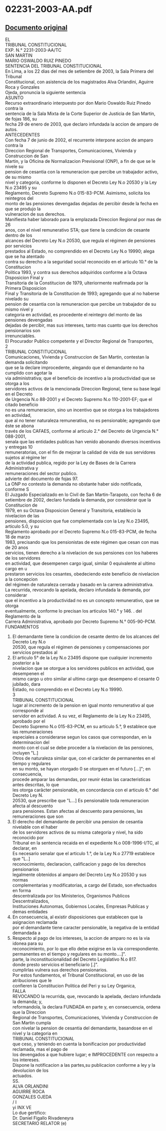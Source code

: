 
02231-2003-AA.pdf
=================
  
[Documento original](https://tc.gob.pe/jurisprudencia/2004/02231-2003-AA.pdf)  
---  
EL  
TRIBUNAL CONSTITUCIONAL  
EXP. N.° 2231-2003-AA/TC  
SAN MARTIN  
MARIO OSWALDO RUIZ PINEDO  
SENTENCIA DEL TRIBUNAL CONSTITUCIONAL  
En Lima, a los 22 dias del mes de setiembre de 2003, la Sala Primera del Tribunal  
Constitucional, con asistencia de los magistrados Alva Orlandini, Aguirre Roca y Gonzales  
Ojeda, pronuncia la siguiente sentencia  
ASUNTO  
Recurso extraordinario interpuesto por don Mario Oswaldo Ruiz Pinedo contra la  
sentencia de la Sala Mixta de la Corte Superior de Justicia de San Martin, de fojas 186, su  
fecha 29 de enero de 2003, que declaro infundada la accion de amparo de autos.  
ANTECEDENTES  
Con fecha 7 de junio de 2002, el recurrente interpone accion de amparo contra la  
Direccion Regional de Transportes, Comunicaciones, Vivienda y Construccion de San  
Martin, y la Oficina de Normalizacion Previsional (ONP), a fin de que se le nivele su  
pension de cesantia con la remuneracion que percibe un trabajador activo, de su mismo  
nivel y categoria, conforme lo disponen el Decreto Ley N.o 20530 y la Ley N.o 23495 y su  
Reglamento, Decreto Supremo N.o 015-83-PCM. Asimismo, solicita los reintegros del  
monto de las pensiones devengadas dejadas de percibir desde la fecha en que se produjo la  
vulneracion de sus derechos.  
Manifiesta haber laborado para la emplazada Direccion Regional por mas de 26  
anos, con el nivel remunerativo STA; que tiene la condicion de cesante dentro de los  
alcances del Decreto Ley N.o 20530, que regula el régimen de pensiones por servicios  
prestados al Estado, no comprendido en el Decreto Ley N.o 19990; alega que se ha atentado  
contra su derecho a la seguridad social reconocido en el articulo 10.° de la Constitucion  
Politica 1993, y contra sus derechos adquiridos conforme a la Octava Disposicion Final y  
Transitoria de la Constitucion de 1979, ulteriormente reafirmada por la Primera Disposicion  
Final y Transitoria de la Constitucion de 1993; agregando que al no haberse nivelado su  
pension de cesantia con la remuneracion que percibe un trabajador de su mismo nivel y  
categoria en actividad, es procedente el reintegro del monto de las pensiones devengadas  
dejadas de percibir, mas sus intereses, tanto mas cuanto que los derechos pensionarios son  
irrenunciables.  
El Procurador Publico competente y el Director Regional de Transportes,  
2  
TRIBUNAL CONSTITUCIONAL  
Comunicaciones, Vivienda y Construccion de San Martin, contestan la demanda solicitando  
que se la declare improcedente, alegando que el demandante no ha cumplido con agotar la  
via administrativa; que el beneficio de incentivo a la productividad que se otorga a los  
servidores activos de la mencionada Direccion Regional, tiene su base legal en el Decreto  
de Urgencia N.o 88-2001 y el Decreto Supremo N.o 110-2001-EF; que el citado beneficio  
no es una remuneracion, sino un incentivo que se otorga a los trabajadores en actividad,  
que al no tener naturaleza remunerativa, no es pensionable; agregando que éste se abona  
través de los CAFAES, conforme al articulo 2.° del Decreto de Urgencia N.° 088-2001,  
senala que las entidades publicas han venido abonando diversos incentivos y entregas 10  
remuneratorias, con el fin de mejorar la calidad de vida de sus servidores sujetos al régime ler  
de la actividad publica, regido por la Ley de Bases de la Carrera Administrativa y  
remuneraciones del sector publico.  
advierte del documento de fojas 97.  
La ONP no contesto la demanda no obstante haber sido notificada, conforme S  
El Juzgado Especializado en lo Civil de San Martin-Tarapoto, con fecha 6 de  
setiembre de 2002, declaro fundada la demanda, por considerar que la Constitucion de  
1979, en su Octava Disposicion General y Transitoria, establecio la nivelacion de las  
pensiones, disposicion que fue complementada con la Ley N.o 23495, articulo 5.0, y su  
Reglamento aprobado por el Decreto Supremo N.o 015-83-PCM, de fecha 18 de marzo  
1983, precisando que los pensionistas de este régimen que cesan con mas de 20 anos  
servicios, tienen derecho a la nivelacion de sus pensiones con los haberes de los servidores  
en actividad, que desempenen cargo igual, similar 0 equivalente al ultimo cargo en u  
prestaron servicios los cesantes, obedeciendo este beneficio de nivelacion a la concepcion  
del régimen de naturaleza cerrada y basado en la carrera administrativa.  
La recurrida, revocando la apelada, declaro infundada la demanda, por considerar  
que el incentivo a la productividad no es un concepto remunerativo, que se otorga  
eventualmente, conforme lo precisan los articulos 140.° y 146. . del Reglamento de la  
Carrera Administrativa, aprobado por Decreto Supremo N.° 005-90-PCM.  
FUNDAMENTOS  
1. El demandante tiene la condicion de cesante dentro de los alcances del Decreto Ley N.o  
20530, que regula el régimen de pensiones y compensaciones por servicios prestados al  
2. El articulo 5° de la Ley N.o 23495 dispone que cualquier incremento posterior a la  
nivelacion que se otorgue a los servidores publicos en actividad, que desempenen el  
mismo cargo u otro similar al ultimo cargo que desempeno el cesante O jubilado, dara  
Estado, no comprendido en el Decreto Ley N.o 19990.  
3  
TRIBUNAL CONSTITUCIONAL  
lugar al incremento de la pension en igual monto remunerativo al que corresponde al  
servidor en actividad. A su vez, el Reglamento de la Ley N.o 23495, aprobado por el  
Decreto Supremo N.o 015-83-PCM, en su articulo 5.°, 9 establece que las remuneraciones  
especiales a considerarse segun los casos que correspondan, en la determinacion del  
monto con el cual se debe proceder a la nivelacion de las pensiones, incluyen "L.]  
Otros de naturaleza similar que, con el carâcter de permanentes en el tiempo y regulares  
en su monto, se hayan otorgado 0 se otorguen en el futuro [...]"; en consecuencia,  
procede amparar las demandas, por reunir éstas las caracteristicas antes descritas, lo que  
les otorga carâcter pensionable, en concordancia con el articulo 6.° del Decreto Ley N.  
20530, que prescribe que "L...] Es pensionable toda remuneracion afecta al descuento  
para pensiones. Estan afectas al descuento para pensiones, las remuneraciones que son  
3. El derecho del demandante de percibir una pension de cesantia nivelable con el haber  
de los servidores activos de su misma categoria y nivel, ha sido reconocido por  
Tribunal en la sentencia recaida en el expediente N.o 008-1996-I/TC, al declarar, en  
Es necesario senalar que el articulo 1.°, de la Ley N.o 27719 establece que "L..]  
reconocimiento, declaracion, calificacion y pago de los derechos pensionarios  
legalmente obtenidos al amparo del Decreto Ley N.o 20530 y sus normas  
complementarias y modificatorias, a cargo del Estado, son efectuados en forma  
descentralizada por los Ministerios, Organismos Publicos Descentralizados,  
Instituciones Autonomas, Gobiernos Locales, Empresas Publicas y demas entidades  
5. En consecuencia, al existir disposiciones que establecen que la asignacion reclamada  
por el demandante tiene caracter pensionable, la negativa de la entidad demandada a  
 6. Respecto al pago de los intereses, la accion de amparo no es la via idonea para su  
reconocimiento, por lo que ello debe exigirse en la via correspondiente.  
permanentes en el tiempo y regulares en su monto....]".  
parte, la inconstitucionalidad del Decreto Legislativo N.o 817.  
donde presto servicios el beneficiario [.]".  
cumplirlas vulnera sus derechos pensionarios.  
Por estos fundamentos, el Tribunal Constitucional, en uso de las atribuciones que le  
confieren la Constitucion Politica del Peri y su Ley Organica,  
FALLA  
REVOCANDO la recurrida, que, revocando la apelada, declaro infundada la demanda; y,  
reformandola, la declara FUNDADA en parte y, en consecuencia, ordena que la Direccion  
Regional de Transportes, Comunicaciones, Vivienda y Construccion de San Martin cumpla  
con nivelar la pension de cesantia del demandante, basandose en el nivel y la categoria en  
TRIBUNAL CONSTITUCIONAL  
que ceso, y teniendo en cuenta la bonificacion por productividad reclamada, mas el pago de  
los devengados a que hubiere lugar; e IMPROCEDENTE con respecto a los intereses.  
Dispone la notificacion a las partes,su publicacion conforme a ley y la devolucion de los  
actuados.  
SS.  
ALVA ORLANDINI  
AGUIRRE ROCA  
GONZALES OJEDA  
/ I  
yi INX VE  
Lo due gertifico:  
Dr. Daniel Figallo Rivadeneyra  
SECRETARIO RELATOR (e)